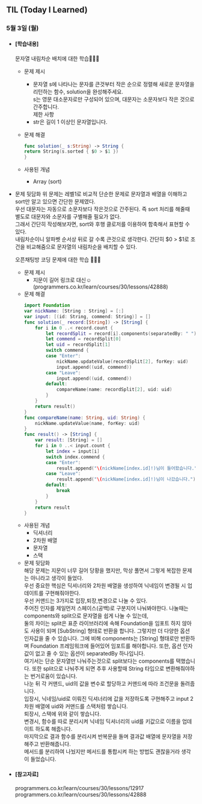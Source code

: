 ## TIL (Today I Learned)

### 5월 3일 (월)

- #### [학습내용]
  문자열 내림차순 배치에 대한 학습🧑🏻‍💻

  - 문제 제시
    - 문자열 s에 나타나는 문자를 큰것부터 작은 순으로 정렬해 새로운 문자열을 리턴하는 함수, solution을 완성해주세요.   
    s는 영문 대소문자로만 구성되어 있으며, 대문자는 소문자보다 작은 것으로 간주합니다.   
    제한 사항   
    - str은 길이 1 이상인 문자열입니다.

  - 문제 해결
    ```swift
    func solution(_ s:String) -> String {
    return String(s.sorted { $0 > $1 })
    }
    ```

  - 사용된 개념
    - Array (sort)
  
- 문제 뒷담화
  위 문제는 레벨1로 비교적 단순한 문제로 문자열과 배열을 이해하고 sort만 알고 있으면 간단한 문제였다.   
    우선 대문자는 자동으로 소문자보다 작은것으로 간주된다. 즉 sort 처리를 해줄때 별도로 대문자와 소문자를 구별해줄 필요가 없다.   
  그래서 간단히 작성해보자면, sort와 후행 클로저를 이용하여 함축해서 표현할 수 있다.   
    내림차순이니 알파벳 순서상 뒤로 갈 수록 큰것으로 생각한다. 간단히 $0 > $1로 조건을 비교해줌으로 문자열의 내림차순을 배치할 수 있다.      




  오픈채팅방 코딩 문제에 대한 학습 🧑🏻‍💻
  - 문제 제시
    - 지문이 길어 링크로 대신☺️ (programmers.co.kr/learn/courses/30/lessons/42888)
  - 문제 해결
    ```swift
    import Foundation
    var nickName: [String : String] = [:]
    var input: [(id: String, commend: String)] = []
    func solution(_ record:[String]) -> [String] {
        for i in 0 ..< record.count {
            let recordSplit = record[i].components(separatedBy: " ")
            let commend = recordSplit[0]
            let uid = recordSplit[1]
            switch commend {
            case "Enter":
                nickName.updateValue(recordSplit[2], forKey: uid)
                input.append((uid, commend))
            case "Leave":
                input.append((uid, commend))
            default:
                compareName(name: recordSplit[2], uid: uid)
            }
        }
        return result()
    }
    func compareName(name: String, uid: String) {
        nickName.updateValue(name, forKey: uid)
    }
    func result() -> [String] {
        var result: [String] = []
        for i in 0 ..< input.count {
            let index = input[i]
            switch index.commend {
            case "Enter":
                result.append("\(nickName[index.id]!)님이 들어왔습니다.")
            case "Leave":
                result.append("\(nickName[index.id]!)님이 나갔습니다.")
            default:
                break
            }
        }
        return result
    }
    ```
  - 사용된 개념
    - 딕셔너리
    - 2차원 배열
    - 문자열
    - 스택
  - 문제 뒷담화   
    해당 문제는 지문이 너무 길어 당황을 했지만, 막상 풀면서 그렇게 복잡한 문제는 아니라고 생각이 들었다.   
    우선 중요한 핵심은 딕셔너리와 2차원 배열을 생성하여 닉네임이 변경될 시 업데이트를 구현해줘야한다.   
    우선 커맨드는 3가지로 입장,퇴장,변경으로 나눌 수 있다.   
    주어진 인자를 제일먼저 스페이스(공백)로 구분지어 나눠봐야한다. 나눌때는 components와 split으로 문자열을 쉽게 나눌 수 있는데,   
    둘의 차이는 split은 표준 라이브러리에 속해 Foundation을 임포트 하지 않아도 사용이 되며 [SubString] 형태로 반환을 합니다. 그렇지만 더 다양한 옵션 인자값을 줄 수 있습니다. 그에 비해 components는 [String] 형태로만 반환하며 Foundation 프레임워크에 들어있어 임포트를 해야합니다. 또한, 옵션 인자값이 없고 줄 수 있는 옵션이 separatedBy 하나입니다.   
    여기서는 단순 문자열만 나눠주는것으로 split보다는 components를 택했습니다. 또한 split으로 나눠주게 되면 추후 사용할때 String 타입으로 변환해줘야하는 번거로움이 있습니다.   
    나눈 뒤 각 커맨드, uid의 값을 변수로 할당하고 커맨드에 따라 조건문을 돌려줍니다.   
    입장시, 닉네임/uid로 이뤄진 딕셔너리에 값을 저장하도록 구현해주고 input 2차원 배열에 uid와 커맨드를 스택처럼 쌓습니다.   
    퇴장시, 스택에 위와 같이 쌓습니다.   
    변경시, 함수를 따로 분리시켜 닉네임 딕셔너리의 uid를 키값으로 이름을 업데이트 하도록 해줍니다.   
    마지막으로 결과 함수를 분리시켜 반복문을 돌며 결과값 배열에 문자열을 저장해주고 반환해줍니다.   
    메서드를 분리하여 나눴지만 메서드를 통합시켜 하는 방법도 괜찮을거라 생각이 들었습니다.   



- #### [참고자료]   
  programmers.co.kr/learn/courses/30/lessons/12917   
programmers.co.kr/learn/courses/30/lessons/42888
